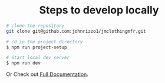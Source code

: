 <h1 align=center>Steps to develop locally</h1>

```bash
# clone the repository
git clone git@github.com:johnrizzo1/jmclothingmfr.git

# cd in the project directory
$ npm run project-setup

# Start local dev server
$ npm run dev
```

Or Check out [Full Documentation](https://docs.gethugothemes.com/meghna/?ref=github).
